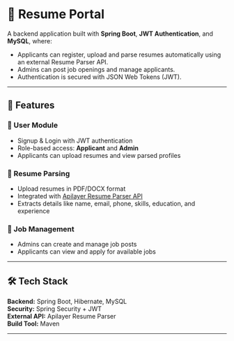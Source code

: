 # 🧾 Resume Portal

A backend application built with **Spring Boot**, **JWT Authentication**, and **MySQL**, where:
- Applicants can register, upload and parse resumes automatically using an external Resume Parser API.
- Admins can post job openings and manage applicants.
- Authentication is secured with JSON Web Tokens (JWT).

---

## 🚀 Features

### 👤 User Module
- Signup & Login with JWT authentication
- Role-based access: **Applicant** and **Admin**
- Applicants can upload resumes and view parsed profiles

### 📄 Resume Parsing
- Upload resumes in PDF/DOCX format
- Integrated with [Apilayer Resume Parser API](https://apilayer.com)
- Extracts details like name, email, phone, skills, education, and experience

### 💼 Job Management
- Admins can create and manage job posts
- Applicants can view and apply for available jobs

---

## 🛠️ Tech Stack

**Backend:** Spring Boot, Hibernate, MySQL  
**Security:** Spring Security + JWT  
**External API:** Apilayer Resume Parser  
**Build Tool:** Maven  

---


